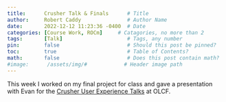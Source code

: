 ```yaml
---
title:      Crusher Talk & Finals      # Title
author:     Robert Caddy               # Author Name
date:       2022-12-12 11:23:36 -0400  # Date
categories: [Course Work, ROCm]     # Catagories, no more than 2
tags:       [Talk]                     # Tags, any number
pin:        false                      # Should this post be pinned?
toc:        true                       # Table of Contents?
math:       false                      # Does this post contain math?
#image:      /assets/img/#            # Header image path
---
```


This week I worked on my final project for class and gave a presentation with
Evan for the [Crusher User Experience
Talks](https://www.olcf.ornl.gov/calendar/crusher-user-experience-talks/) at
OLCF.
